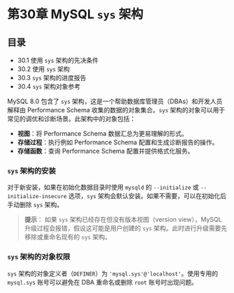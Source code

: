 # 第30章 MySQL `sys` 架构

## 目录

- 30.1 使用 `sys` 架构的先决条件
- 30.2 使用 `sys` 架构
- 30.3 `sys` 架构的进度报告
- 30.4 `sys` 架构对象参考

MySQL 8.0 包含了 `sys` 架构，这是一个帮助数据库管理员（DBAs）和开发人员解释由 Performance Schema 收集的数据的对象集合。`sys` 架构的对象可以用于常见的调优和诊断场景。此架构中的对象包括：

- **视图**：将 Performance Schema 数据汇总为更易理解的形式。
- **存储过程**：执行例如 Performance Schema 配置和生成诊断报告的操作。
- **存储函数**：查询 Performance Schema 配置并提供格式化服务。

### `sys` 架构的安装

对于新安装，如果在初始化数据目录时使用 `mysqld` 的 `--initialize` 或 `--initialize-insecure` 选项，`sys` 架构会默认安装。如果不需要，可以在初始化后手动删除 `sys` 架构。

> **提示**：
> 如果 `sys` 架构已经存在但没有版本视图（version view），MySQL 升级过程会报错，假设这可能是用户创建的 `sys` 架构。此时进行升级需要先移除或重命名现有的 `sys` 架构。

### `sys` 架构的对象权限

`sys` 架构的对象定义者（`DEFINER`）为 `'mysql.sys'@'localhost'`。使用专用的 `mysql.sys` 账号可以避免在 DBA 重命名或删除 `root` 账号时出现问题。